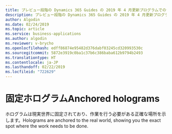 ```yaml
---
title: プレビュー段階の Dynamics 365 Guides の 2019 年 4 月更新プログラムでのテザー ホログラム機能
description: プレビュー段階の Dynamics 365 Guides の 2019 年 4 月更新プログラムでのテザリングされたホログラム機能では、ホログラフィック テザーを使用して、現実世界の物理オブジェクトに指示カードを結び付けることができます。
author: Algodin
ms.date: 02/24/2019
ms.topic: article
ms.service: business-applications
ms.author: algodin
ms.reviewer: v-brycho
ms.openlocfilehash: edff86874e95482d376dabf03245cd320993530c
ms.sourcegitcommit: 5872e3919c0ba1c37b6c386baba612b9794b2493
ms.translationtype: HT
ms.contentlocale: ja-JP
ms.lasthandoff: 02/22/2019
ms.locfileid: "722629"
---
```

# <a name="anchored-holograms"></a><span data-ttu-id="97545-103">固定ホログラム</span><span class="sxs-lookup"><span data-stu-id="97545-103">Anchored holograms</span></span>

<span data-ttu-id="97545-104">ホログラムは現実世界に固定されており、作業を行う必要がある正確な場所を示します。</span><span class="sxs-lookup"><span data-stu-id="97545-104">Holograms are anchored to the real world, showing you the exact spot where the work needs to be done.</span></span>
